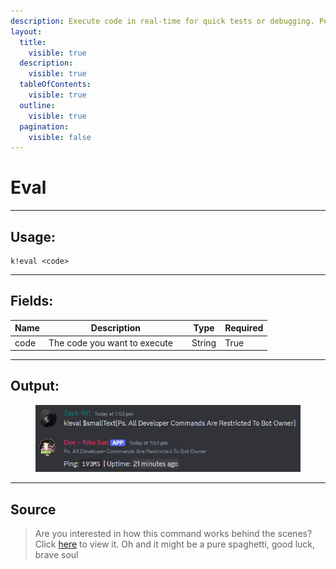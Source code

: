 ```yaml
---
description: Execute code in real-time for quick tests or debugging. Perfect for devs who like to tinker!
layout:
  title:
    visible: true
  description:
    visible: true
  tableOfContents:
    visible: true
  outline:
    visible: true
  pagination:
    visible: false
---
```


# Eval

***

## Usage:

```
k!eval <code>
```

***

## Fields:

<table><thead><tr><th>Name</th><th width="215">Description</th><th>Type</th><th>Required</th></tr></thead><tbody><tr><td>code</td><td>The code you want to execute</td><td>String</td><td>True</td></tr></tbody></table>

***

## Output:

<div align="left"><figure><img src="../../.gitbook/assets/Eval.png" alt=""><figcaption></figcaption></figure></div>

***

## Source

> Are you interested in how this command works behind the scenes? Click [here](https://github.com/Kiko-Labs/Kiko-San/blob/stable/src/Prefix%20Commands/Developer/eval.js) to view it. Oh and it might be a pure spaghetti, good luck, brave soul
